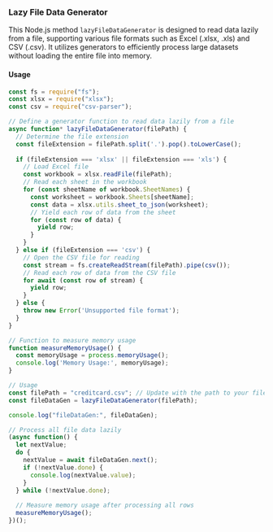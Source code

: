 ### Lazy File Data Generator

This Node.js method `lazyFileDataGenerator` is designed to read data lazily from a file, supporting various file formats such as Excel (.xlsx, .xls) and CSV (.csv). It utilizes generators to efficiently process large datasets without loading the entire file into memory.

#### Usage

```javascript
const fs = require("fs");
const xlsx = require("xlsx");
const csv = require("csv-parser");

// Define a generator function to read data lazily from a file
async function* lazyFileDataGenerator(filePath) {
  // Determine the file extension
  const fileExtension = filePath.split('.').pop().toLowerCase();
  
  if (fileExtension === 'xlsx' || fileExtension === 'xls') {
    // Load Excel file
    const workbook = xlsx.readFile(filePath);
    // Read each sheet in the workbook
    for (const sheetName of workbook.SheetNames) {
      const worksheet = workbook.Sheets[sheetName];
      const data = xlsx.utils.sheet_to_json(worksheet);
      // Yield each row of data from the sheet
      for (const row of data) {
        yield row;
      }
    }
  } else if (fileExtension === 'csv') {
    // Open the CSV file for reading
    const stream = fs.createReadStream(filePath).pipe(csv());
    // Read each row of data from the CSV file
    for await (const row of stream) {
      yield row;
    }
  } else {
    throw new Error('Unsupported file format');
  }
}

// Function to measure memory usage
function measureMemoryUsage() {
  const memoryUsage = process.memoryUsage();
  console.log('Memory Usage:', memoryUsage);
}

// Usage
const filePath = "creditcard.csv"; // Update with the path to your file
const fileDataGen = lazyFileDataGenerator(filePath);

console.log("fileDataGen:", fileDataGen);

// Process all file data lazily
(async function() {
  let nextValue;
  do {
    nextValue = await fileDataGen.next();
    if (!nextValue.done) {
      console.log(nextValue.value);
    }
  } while (!nextValue.done);
  
  // Measure memory usage after processing all rows
  measureMemoryUsage();
})();
